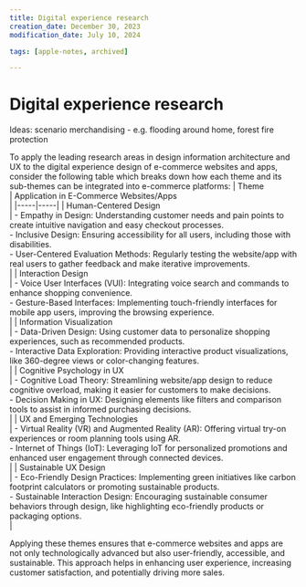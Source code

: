 ```yaml
---
title: Digital experience research
creation_date: December 30, 2023
modification_date: July 10, 2024

tags: [apple-notes, archived]

---
```



# Digital experience research 

Ideas: scenario merchandising - e.g. flooding around home, forest fire protection 

To apply the leading research areas in design information architecture and UX to the digital experience design of e-commerce websites and apps, consider the following table which breaks down how each theme and its sub-themes can be integrated into e-commerce platforms:
|  Theme<br/> | Application in E-Commerce Websites/Apps<br/> |
|-----|-----|
|  Human-Centered Design<br/> | - Empathy in Design: Understanding customer needs and pain points to create intuitive navigation and easy checkout processes.<br>- Inclusive Design: Ensuring accessibility for all users, including those with disabilities.<br>- User-Centered Evaluation Methods: Regularly testing the website/app with real users to gather feedback and make iterative improvements.<br/> |
|  Interaction Design<br/> | - Voice User Interfaces (VUI): Integrating voice search and commands to enhance shopping convenience.<br>- Gesture-Based Interfaces: Implementing touch-friendly interfaces for mobile app users, improving the browsing experience.<br/> |
|  Information Visualization<br/> | - Data-Driven Design: Using customer data to personalize shopping experiences, such as recommended products.<br>- Interactive Data Exploration: Providing interactive product visualizations, like 360-degree views or color-changing features.<br/> |
|  Cognitive Psychology in UX<br/> | - Cognitive Load Theory: Streamlining website/app design to reduce cognitive overload, making it easier for customers to make decisions.<br>- Decision Making in UX: Designing elements like filters and comparison tools to assist in informed purchasing decisions.<br/> |
|  UX and Emerging Technologies<br/> | - Virtual Reality (VR) and Augmented Reality (AR): Offering virtual try-on experiences or room planning tools using AR.<br>- Internet of Things (IoT): Leveraging IoT for personalized promotions and enhanced user engagement through connected devices.<br/> |
|  Sustainable UX Design<br/> | - Eco-Friendly Design Practices: Implementing green initiatives like carbon footprint calculators or promoting sustainable products.<br>- Sustainable Interaction Design: Encouraging sustainable consumer behaviors through design, like highlighting eco-friendly products or packaging options.<br/> |

Applying these themes ensures that e-commerce websites and apps are not only technologically advanced but also user-friendly, accessible, and sustainable. This approach helps in enhancing user experience, increasing customer satisfaction, and potentially driving more sales.
